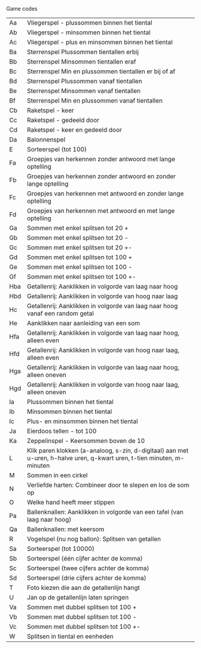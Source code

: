 Game codes

<table>
<tr><td>Aa</td><td>Vliegerspel - plussommen binnen het tiental</td/></tr>
<tr><td>Ab</td><td>Vliegerspel - minsommen binnen het tiental</td/></tr>
<tr><td>Ac</td><td>Vliegerspel - plus en minsommen binnen het tiental</td/></tr>
<tr><td>Ba</td><td>Sterrenspel  Plussommen tientallen erbij</td/></tr>
<tr><td>Bb</td><td>Sterrenspel  Minsommen tientallen eraf</td/></tr>
<tr><td>Bc</td><td>Sterrenspel  Min en plussommen tientallen er bij of af</td/></tr>
<tr><td>Bd</td><td>Sterrenspel  Plussommen vanaf tientallen</td/></tr>
<tr><td>Be</td><td>Sterrenspel  Minsommen vanaf tientallen</td/></tr>
<tr><td>Bf</td><td>Sterrenspel  Min en plussommen vanaf tientallen</td/></tr>
<tr><td>Cb</td><td>Raketspel - keer</td/></tr>
<tr><td>Cc</td><td>Raketspel - gedeeld door</td/></tr>
<tr><td>Cd</td><td>Raketspel - keer en gedeeld door</td/></tr>
<tr><td>Da</td><td>Balonnenspel</td/></tr>
<tr><td>E</td><td>Sorteerspel (tot 100)</td/></tr>
<tr><td>Fa</td><td>Groepjes van herkennen zonder antwoord met lange optelling</td/></tr>
<tr><td>Fb</td><td>Groepjes van herkennen zonder antwoord en zonder lange optelling</td/></tr>
<tr><td>Fc</td><td>Groepjes van herkennen met antwoord en zonder lange optelling</td/></tr>
<tr><td>Fd</td><td>Groepjes van herkennen met antwoord en met lange optelling</td/></tr>
<tr><td>Ga</td><td>Sommen met enkel splitsen tot 20 +</td></tr>
<tr><td>Gb</td><td>Sommen met enkel splitsen tot 20 -</td></tr>
<tr><td>Gc</td><td>Sommen met enkel splitsen tot 20 +-</td></tr>
<tr><td>Gd</td><td>Sommen met enkel splitsen tot 100 +</td></tr>
<tr><td>Ge</td><td>Sommen met enkel splitsen tot 100 -</td></tr>
<tr><td>Gf</td><td>Sommen met enkel splitsen tot 100 +-</td></tr>
<tr><td>Hba</td><td>Getallenrij: Aanklikken in volgorde van laag naar hoog</td></tr>
<tr><td>Hbd</td><td>Getallenrij: Aanklikken in volgorde van hoog naar laag</td></tr>
<tr><td>Hc</td><td>Getallenrij: Aanklikken in volgorde van laag naar hoog vanaf een random getal</td></tr>
<tr><td>He</td><td>Aanklikken naar aanleiding van een som</td></tr>
<tr><td>Hfa</td><td>Getallenrij: Aanklikken in volgorde van laag naar hoog, alleen even</td></tr>
<tr><td>Hfd</td><td>Getallenrij: Aanklikken in volgorde van hoog naar laag, alleen even</td></tr>
<tr><td>Hga</td><td>Getallenrij: Aanklikken in volgorde van laag naar hoog, alleen oneven</td></tr>
<tr><td>Hgd</td><td>Getallenrij: Aanklikken in volgorde van hoog naar laag, alleen oneven</td></tr>
<tr><td>Ia</td><td>Plussommen binnen het tiental</td></tr>
<tr><td>Ib</td><td>Minsommen binnen het tiental</td></tr>
<tr><td>Ic</td><td>Plus- en minsommen binnen het tiental</td></tr>
<tr><td>Ja</td><td>Eierdoos tellen - tot 100</td></tr>
<tr><td>Ka</td><td>Zeppelinspel - Keersommen boven de 10 </td></tr>
<tr><td>L</td><td>Klik paren klokken (a-analoog, s-zin, d-digitaal) aan met u-uren, h-halve uren, q-kwart uren, t-tien minuten, m-minuten</td></tr>
<tr><td>M</td><td>Sommen in een cirkel</td></tr>
<tr><td>N</td><td>Verliefde harten: Combineer door te slepen en los de som op</td></tr>
<tr><td>O</td><td>Welke hand heeft meer stippen</td></tr>
<tr><td>Pa</td><td>Ballenknallen: Aanklikken in volgorde van een tafel (van laag naar hoog)</td></tr>
<tr><td>Qa</td><td>Ballenknallen: met keersom</td></tr>
<tr><td>R</td><td>Vogelspel (nu nog ballon): Splitsen van getallen</td></tr>
<tr><td>Sa</td><td>Sorteerspel (tot 10000)</td/></tr>
<tr><td>Sb</td><td>Sorteerspel (één cijfer achter de komma)</td/></tr>
<tr><td>Sc</td><td>Sorteerspel (twee cijfers achter de komma)</td/></tr>
<tr><td>Sd</td><td>Sorteerspel (drie cijfers achter de komma)</td/></tr>
<tr><td>T</td><td>Foto kiezen die aan de getallenlijn hangt</td/></tr>
<tr><td>U</td><td>Jan op de getallenlijn laten springen</td/></tr>
<tr><td>Va</td><td>Sommen met dubbel splitsen tot 100 +</td></tr>
<tr><td>Vb</td><td>Sommen met dubbel splitsen tot 100 -</td></tr>
<tr><td>Vc</td><td>Sommen met dubbel splitsen tot 100 +-</td></tr>
<tr><td>W</td><td>Splitsen in tiental en eenheden</td></tr>
</table>
